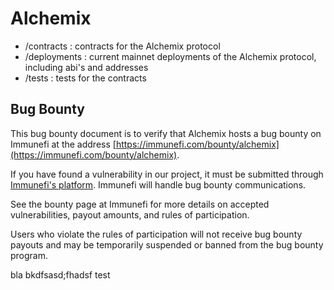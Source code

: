 # Alchemix

- /contracts : contracts for the Alchemix protocol
- /deployments : current mainnet deployments of the Alchemix protocol, including abi's and addresses
- /tests : tests for the contracts

## Bug Bounty

This bug bounty document is to verify that Alchemix hosts a bug bounty on Immunefi at the address [https://immunefi.com/bounty/alchemix](https://immunefi.com/bounty/alchemix).

If you have found a vulnerability in our project, it must be submitted through [Immunefi's platform](https://immunefi.com/). Immunefi will handle bug bounty communications.

See the bounty page at Immunefi for more details on accepted vulnerabilities, payout amounts, and rules of participation.

Users who violate the rules of participation will not receive bug bounty payouts and may be temporarily suspended or banned from the bug bounty program.

bla bkdfsasd;fhadsf test
